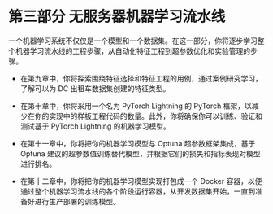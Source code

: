 # 第三部分 无服务器机器学习流水线

一个机器学习系统不仅仅是一个模型和一个数据集。在这一部分，你将逐步学习整个机器学习流水线的工程步骤，从自动化特征工程到超参数优化和实验管理的步骤。

+   在第九章中，你将探索围绕特征选择和特征工程的用例，通过案例研究学习，了解可以为 DC 出租车数据集创建的特征类型。

+   在第十章中，你将采用一个名为 PyTorch Lightning 的 PyTorch 框架，以减少在你的实现中的样板工程代码的数量。此外，你将确保你可以训练、验证和测试基于 PyTorch Lightning 的机器学习模型。

+   在第十一章中，你将把你的机器学习模型与 Optuna 超参数框架集成，基于 Optuna 建议的超参数值训练替代模型，并根据它们的损失和指标表现对模型进行排名。

+   在第十二章中，你将把你的机器学习模型实现打包成一个 Docker 容器，以便通过整个机器学习流水线的各个阶段运行容器，从开发数据集开始，一直到准备好进行生产部署的训练模型。
